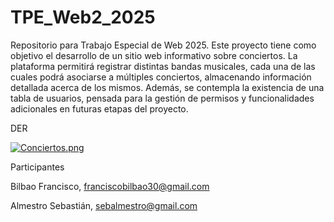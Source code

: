 # TPE_Web2_2025
Repositorio para Trabajo Especial de Web 2025.
Este proyecto tiene como objetivo el desarrollo de un sitio web informativo sobre conciertos.
La plataforma permitirá registrar distintas bandas musicales, cada una de las cuales podrá asociarse a múltiples conciertos, almacenando información detallada acerca de los mismos.
Además, se contempla la existencia de una tabla de usuarios, pensada para la gestión de permisos y funcionalidades adicionales en futuras etapas del proyecto.                                                      

DER

[![Conciertos.png](https://i.postimg.cc/fRBzZdQc/Conciertos.png)](https://postimg.cc/cvtyBrHC)

Participantes

Bilbao Francisco, franciscobilbao30@gmail.com

Almestro Sebastián, sebalmestro@gmail.com